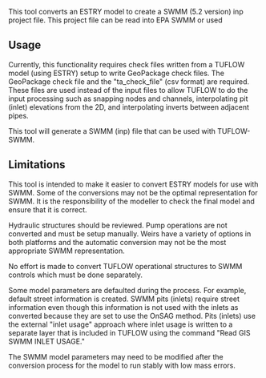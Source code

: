This tool converts an ESTRY model to create a SWMM (5.2 version) inp project file. This project file can be read into EPA SWMM or used 

## Usage
Currently, this functionality requires check files written from a TUFLOW model (using ESTRY) setup to write GeoPackage check files. The GeoPackage check file and the "ta_check_file" (csv format) are required. These files are used instead of the input files to allow TUFLOW to do the input processing such as snapping nodes and channels, interpolating pit (inlet) elevations from the 2D, and interpolating inverts between adjacent pipes.

This tool will generate a SWMM (inp) file that can be used with TUFLOW-SWMM.

## Limitations
This tool is intended to make it easier to convert ESTRY models for use with SWMM. Some of the conversions may not be the optimal representation for SWMM. It is the responsibility of the modeller to check the final model and ensure that it is correct.

Hydraulic structures should be reviewed. Pump operations are not converted and must be setup manually. Weirs have a variety of options in both platforms and the automatic conversion may not be the most appropriate SWMM representation.

No effort is made to convert TUFLOW operational structures to SWMM controls which must be done separately.

Some model parameters are defaulted during the process. For example, default street information is created. SWMM pits (inlets) require street information even though this information is not used with the inlets as converted because they are set to use the OnSAG method. Pits (inlets) use the external "inlet usage" approach where inlet usage is written to a separate layer that is included in TUFLOW using the command "Read GIS SWMM INLET USAGE."

The SWMM model parameters may need to be modified after the conversion process for the model to run stably with low mass errors.
